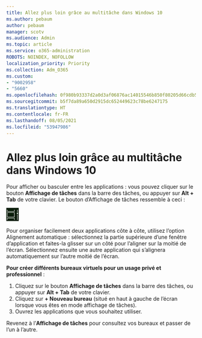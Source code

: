 ```yaml
---
title: Allez plus loin grâce au multitâche dans Windows 10
ms.author: pebaum
author: pebaum
manager: scotv
ms.audience: Admin
ms.topic: article
ms.service: o365-administration
ROBOTS: NOINDEX, NOFOLLOW
localization_priority: Priority
ms.collection: Adm_O365
ms.custom:
- "9002958"
- "5660"
ms.openlocfilehash: 0f980b93337d2a0d3af06876ac14015546b850f80205d66cdb5c4a6fce162c2e
ms.sourcegitcommit: b5f7da89a650d2915dc652449623c78be6247175
ms.translationtype: HT
ms.contentlocale: fr-FR
ms.lasthandoff: 08/05/2021
ms.locfileid: "53947986"
---
```

# <a name="do-more-with-multitasking-in-windows-10"></a>Allez plus loin grâce au multitâche dans Windows 10

Pour afficher ou basculer entre les applications : vous pouvez cliquer sur le bouton **Affichage de tâches** dans la barre des tâches, ou appuyer sur **Alt + Tab** de votre clavier. Le bouton d’Affichage de tâches ressemble à ceci :

![Bouton Affichage de tâches](media/task-view.png)

Pour organiser facilement deux applications côte à côte, utilisez l’option Alignement automatique : sélectionnez la partie supérieure d’une fenêtre d’application et faites-la glisser sur un côté pour l’aligner sur la moitié de l’écran. Sélectionnez ensuite une autre application qui s’alignera automatiquement sur l’autre moitié de l’écran.

**Pour créer différents bureaux virtuels pour un usage privé et professionnel** :

1. Cliquez sur le bouton **Affichage de tâches** dans la barre des tâches, ou appuyer sur **Alt + Tab** de votre clavier.
2. Cliquez sur **+ Nouveau bureau** (situé en haut à gauche de l’écran lorsque vous êtes en mode affichage de tâches).
3. Ouvrez les applications que vous souhaitez utiliser. 

Revenez à l’**Affichage de tâches** pour consultez vos bureaux et passer de l’un à l’autre.
